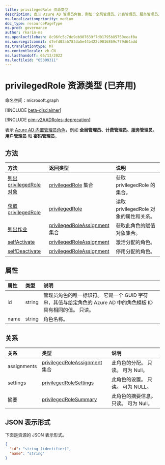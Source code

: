 ```yaml
---
title: privilegedRole 资源类型
description: 表示 Azure AD 管理员角色，例如：全局管理员、计费管理员、服务管理员、用户管理员和密码管理员。
ms.localizationpriority: medium
doc_type: resourcePageType
ms.prod: governance
author: rkarim-ms
ms.openlocfilehash: 8c96fc5c7de9eb907639f7d01795b85750eeaf0a
ms.sourcegitcommit: d7efd03a6782da5e44b422c9016869c779d64add
ms.translationtype: MT
ms.contentlocale: zh-CN
ms.lasthandoff: 05/13/2022
ms.locfileid: "65399311"
---
```

# <a name="privilegedrole-resource-type-deprecated"></a>privilegedRole 资源类型 (已弃用) 

命名空间：microsoft.graph

[!INCLUDE [beta-disclaimer](../../includes/beta-disclaimer.md)]

[!INCLUDE [pim-v2AADRoles-deprecation](../../includes/pim-v2AADRoles-deprecation.md)]

表示 [Azure AD 内置管理员角色](/azure/active-directory/roles/permissions-reference)，例如 **全局管理员、计费管理员、服务管理员、用户管理员** 和 **密码管理员**。


## <a name="methods"></a>方法

| 方法           | 返回类型    |说明|
|:---------------|:--------|:----------|
|[列出 privilegedRole 对象](../api/privilegedrole-list.md) | [privilegedRole](privilegedrole.md) 集合|获取 privilegedRole 的集合。|
|[获取 privilegedRole](../api/privilegedrole-get.md) | [privilegedRole](privilegedrole.md) |读取 privilegedRole 对象的属性和关系。|
|[列出作业](../api/privilegedrole-list-assignments.md) |[privilegedRoleAssignment](privilegedroleassignment.md) 集合| 获取此角色的赋值对象集合。|
|[selfActivate](../api/privilegedrole-selfactivate.md)|[privilegedRoleAssignment](privilegedroleassignment.md)|激活分配的角色。|
|[selfDeactivate](../api/privilegedrole-selfdeactivate.md)|[privilegedRoleAssignment](privilegedroleassignment.md)|停用分配的角色。|

## <a name="properties"></a>属性
| 属性     | 类型   |说明|
|:---------------|:--------|:----------|
|id|string|管理员角色的唯一标识符。 它是一个 GUID 字符串，其值与给定角色的 Azure AD 中的角色模板 ID 具有相同的值。 只读。|
|name|string|角色名称。|

## <a name="relationships"></a>关系
| 关系 | 类型   |说明|
|:---------------|:--------|:----------|
|assignments|[privilegedRoleAssignment](privilegedroleassignment.md) 集合| 此角色的分配。 只读。 可为 Null。|
|settings|[privilegedRoleSettings](privilegedrolesettings.md)| 此角色的设置。 只读。 可为 NULL。|
|摘要|[privilegedRoleSummary](privilegedrolesummary.md)| 此角色的摘要信息。 只读。 可为 Null。|

## <a name="json-representation"></a>JSON 表示形式

下面是资源的 JSON 表示形式。

<!-- {
  "blockType": "resource",
  "optionalProperties": [

  ],
  "keyProperty": "id",
  "baseType":"microsoft.graph.entity",
  "@odata.type": "microsoft.graph.privilegedRole"
}-->

```json
{
  "id": "string (identifier)",
  "name": "string"
}

```

<!-- uuid: 8fcb5dbc-d5aa-4681-8e31-b001d5168d79
2015-10-25 14:57:30 UTC -->
<!--
{
  "type": "#page.annotation",
  "description": "privilegedRole resource",
  "keywords": "",
  "section": "documentation",
  "tocPath": "",
  "suppressions": []
}
-->


